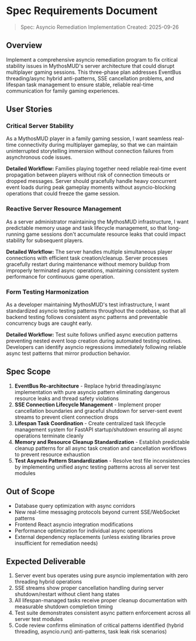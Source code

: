 # Spec Requirements Document

> Spec: Asyncio Remediation Implementation
> Created: 2025-09-26

## Overview

Implement a comprehensive asyncio remediation program to fix critical stability issues in MythosMUD's server architecture that could disrupt multiplayer gaming sessions. This three-phase plan addresses EventBus threading/async hybrid anti-patterns, SSE cancellation problems, and lifespan task management to ensure stable, reliable real-time communication for family gaming experiences.

## User Stories

### Critical Server Stability

As a MythosMUD player in a family gaming session, I want seamless real-time connectivity during multiplayer gameplay, so that we can maintain uninterrupted storytelling immersion without connection failures from asynchronous code issues.

**Detailed Workflow:** Families playing together need reliable real-time event propagation between players without risk of connection timeouts or dropped messages. Server should gracefully handle heavy concurrent event loads during peak gameplay moments without asyncio-blocking operations that could freeze the game session.

### Reactive Server Resource Management

As a server administrator maintaining the MythosMUD infrastructure, I want predictable memory usage and task lifecycle management, so that long-running game sessions don't accumulate resource leaks that could impact stability for subsequent players.

**Detailed Workflow:** The server handles multiple simultaneous player connections with efficient task creation/cleanup. Server processes gracefully restart during maintenance without memory buildup from improperly terminated async operations, maintaining consistent system performance for continuous game operation.

### Form Testing Harmonization

As a developer maintaining MythosMUD's test infrastructure, I want standardized asyncio testing patterns throughout the codebase, so that all backend testing follows consistent async patterns and preventable concurrency bugs are caught early.

**Detailed Workflow:** Test suite follows unified async execution patterns preventing nested event loop creation during automated testing routines. Developers can identify asyncio regressions immediately following reliable async test patterns that mirror production behavior.

## Spec Scope

1. **EventBus Re-architecture** - Replace hybrid threading/async implementation with pure asyncio pattern eliminating dangerous resource leaks and thread safety violations
2. **SSE Connection Lifecycle Management** - Implement proper cancellation boundaries and graceful shutdown for server-sent event streams to prevent client connection drops
3. **Lifespan Task Coordination** - Create centralized task lifecycle management system for FastAPI startup/shutdown ensuring all async operations terminate cleanly
4. **Memory and Resource Cleanup Standardization** - Establish predictable cleanup patterns for all async task creation and cancellation workflows to prevent resource exhaustion
5. **Test Asyncio Pattern Standardization** - Resolve test file inconsistencies by implementing unified async testing patterns across all server test modules

## Out of Scope

- Database query optimization with async corridors
- New real-time messaging protocols beyond current SSE/WebSocket patterns
- Frontend React asyncio integration modifications
- Performance optimization for individual async operations
- External dependency replacements (unless existing libraries prove insufficient for remediation needs)

## Expected Deliverable

1. Server event bus operates using pure asyncio implementation with zero threading hybrid operations
2. SSE streams show proper cancellation handling during server shutdown/restart without client hang states
3. All lifespan-managed tasks receive proper cleanup documentation with measurable shutdown completion timing
4. Test suite demonstrates consistent async pattern enforcement across all server test modules
5. Code review confirms elimination of critical patterns identified (hybrid threading, asyncio.run() anti-patterns, task leak risk scenarios)
